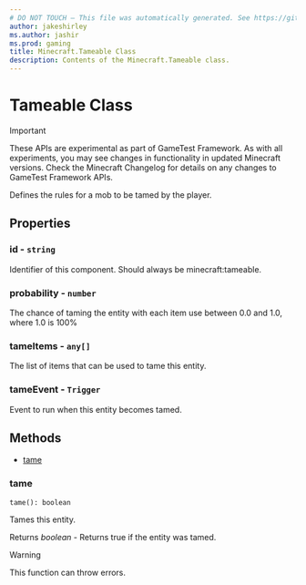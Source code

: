```yaml
---
# DO NOT TOUCH — This file was automatically generated. See https://github.com/Mojang/MinecraftScriptingApiDocsGenerator to modify descriptions, examples, etc.
author: jakeshirley
ms.author: jashir
ms.prod: gaming
title: Minecraft.Tameable Class
description: Contents of the Minecraft.Tameable class.
---
```

# Tameable Class
>[!IMPORTANT]
>These APIs are experimental as part of GameTest Framework. As with all experiments, you may see changes in functionality in updated Minecraft versions. Check the Minecraft Changelog for details on any changes to GameTest Framework APIs.

Defines the rules for a mob to be tamed by the player.

## Properties
### **id** - `string`
Identifier of this component. Should always be minecraft:tameable.


### **probability** - `number`
The chance of taming the entity with each item use between 0.0 and 1.0, where 1.0 is 100%


### **tameItems** - `any[]`
The list of items that can be used to tame this entity.


### **tameEvent** - `Trigger`
Event to run when this entity becomes tamed.



## Methods
- [tame](#tame)
  
### **tame**
`
tame(): boolean
`

Tames this entity.

Returns *boolean* - Returns true if the entity was tamed.

> [!WARNING]
> This function can throw errors.

